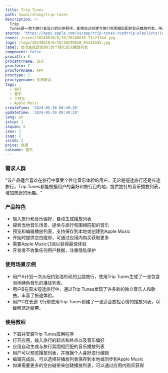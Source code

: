 ```yaml
---
title: Trip Tunes
path: huwailvhang/trip-tunes
description: >-
  Trip
  Tunes是一款为旅行者设计的应用程序，能够自动创建与旅行氛围相匹配的音乐播放列表。用户只需输入旅行的基本信息和音乐偏好，应用程序就会利用算法精心挑选出符合当地音乐场景和旅行风格的曲目。该应用特别适合那些希望在旅途中享受个性化音乐体验的用户。
source: 'https://apps.apple.com/us/app/trip-tunes-roadtrip-playlists/id6467522749'
cover: /cover/20240610/6/10/20240610_73c231bd.jpg
logo: /logo/20240610/6/10/20240610_93516195.jpg
label: 自动生成适合旅行的个性化音乐播放列表
component: false
procattr: 8
procattrname: 音乐
procform: 7
procformname: APP
proctype: 2
proctypename: 优质新品
tags:
  - 旅行
  - 音乐
  - 个性化
  - Apple Music
createTime: '2024-05-30 08:40:20'
updateTime: '2024-05-30 08:40:20'
lang: en
isicp: 1
isqian: 2
iswx: 2
isqq: 2
iscom: 2
price: 免费
catname: 音乐
---
```




### 需求人群
"该产品适合喜欢在旅行中享受个性化音乐体验的用户。无论是短途旅行还是长途旅行，Trip Tunes都能根据用户的喜好和旅行目的地，提供独特的音乐播放列表，增加旅途的乐趣。"

### 产品特色
* 输入旅行和音乐偏好，自动生成播放列表
* 探索当地音乐场景，提供与旅行氛围相匹配的音乐
* 预览和编辑播放列表，支持保存到本地或创建到Apple Music
* 开始时提供空白磁带，可通过应用内购买获取更多
* 需要Apple Music订阅以获得最佳体验
* 开发者不收集任何用户数据，注重隐私保护

### 使用场景示例
* 用户A计划一次从纽约到洛杉矶的公路旅行，使用Trip Tunes生成了一张包含当地特色音乐的播放列表。
* 用户B在周末短途旅行中，通过Trip Tunes发现了许多新的独立音乐人和歌曲，丰富了旅途体验。
* 用户C在长途飞行前使用Trip Tunes创建了一张适合放松心情的播放列表，以缓解旅途疲劳。

### 使用教程
* 下载并安装Trip Tunes应用程序
* 打开应用，输入旅行的起点和终点以及音乐偏好
* 应用自动生成与旅行氛围相匹配的音乐播放列表
* 用户可以预览播放列表，并根据个人喜好进行编辑
* 编辑完成后，可以选择将播放列表保存到本地或同步到Apple Music
* 如果需要更多的空白磁带来创建播放列表，可以通过应用内购买获得

  
